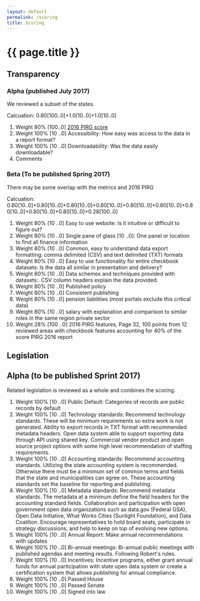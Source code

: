 ```yaml
---
layout: default
permalink: /scoring
title: Scoring
---
```


# {{ page.title }}

## Transparency
### Alpha (published July 2017)
We reviewed a subset of the states.

Calcuation: 0.80[100..0]+1.0[10..0]+1.0[10..0]
1. Weight 80% [100..0] <a target="_blank" href="https://uspirgedfund.org/reports/usp/following-money-2016-0">2016 PIRG score</a> 
1. Weight 100% [10 ..0] Accessibility: How easy was access to the data in a report format?
1. Weight 100% [10 ..0] Downloadability: Was the data easily downloadable?
1. Comments

### Beta (To be published Spring 2017)
There may be some overlap with the metrics and 2016 PIRG

Calcuation: 0.80[10..0]+0.80[10..0]+0.80[10..0]+0.80[10..0]+0.80[10..0]+0.80[10..0]+0.80[10..0]+0.80[10..0]+0.80[10..0]+0.28[100..0]
1. Weight 80% [10 ..0] Easy to use website: Is it intuitive or difficult to figure out?
1. Weight 80% [10 ..0] Single pane of glass [10 ..0]: One panel or location to find all finance information
1. Weight 80% [10 ..0] Common, easy to understand data export formatting: comma delimited (CSV) and text delimited (TXT) formats
1. Weight 80% [10 ..0] Easy to use functionality for entire checkbook datasets: Is the data all similar in presentation and delivery?
1. Weight 80% [10 ..0] Data schemes and techniques provided with datasets:. CSV column headers explain the data provided.
1. Weight 80% [10 ..0] Published policy
1. Weight 80% [10 ..0] Consistent publishing
1. Weight 80% [10 ..0] pension liabilities (most portals exclude this critical data)
1. Weight 80% [10 ..0] salary with explanation and comparison to similar roles in the same region private sector
1. Weight 28% [100 ..0] 2016 PIRG features, Page 32, 100 points from 12 reviewed areas with checkbook features accounting for 40% of the score PIRG 2016 report

## Legislation
## Alpha (to be published Sprint 2017)
Related legislation is reviewed as a whole and combines the scoring.
1. Weight 100% [10 ..0] Public Default: Categories of records are public records by default
1. Weight 100% [10 ..0] Technology standards: Recommend technology standards. These will be minimum requirements so extra work is not generated. Ability to export records in TXT format with recommended metadata headers. Open data system able to support exporting data through API using shared key. Commercial vendor product and open source project options with some high level recommendation of staffing requirements.
1. Weight 100% [10 ..0] Accounting standards: Recommend accounting standards. Utilizing the state accounting system is recommended. Otherwise there must be a minimum set of common terms and fields that the state and municipalities can agree on. These accounting standards set the baseline for reporting and publishing.
1. Weight 100% [10 ..0] Metadata standards: Recommend metadata standards. The metadata at a minimum define the field headers for the accounting standard fields. Collaboration and participation with open government open data organizations such as data.gov (Federal GSA), Open Data Initiative, What Works Cities (Sunlight Foundation), and Data Coalition. Encourage representatives to hold board seats, participate in strategy discussions, and help to keep on top of evolving new options.
1. Weight 100% [10 ..0] Annual Report: Make annual recommendations with updates
1. Weight 100% [10 ..0] Bi-annual meetings: Bi-annual public meetings with published agendas and meeting results. Following Robert's rules.
1. Weight 100% [10 ..0] Incentives: Incentive programs, either grant annual funds for annual participation with state open data system or create a certification system that allows publishing for annual compliance.
1. Weight 100% [10 ..0] Passed House
1. Weight 100% [10 ..0] Passed Senate
1. Weight 100% [10 ..0] Signed into law
